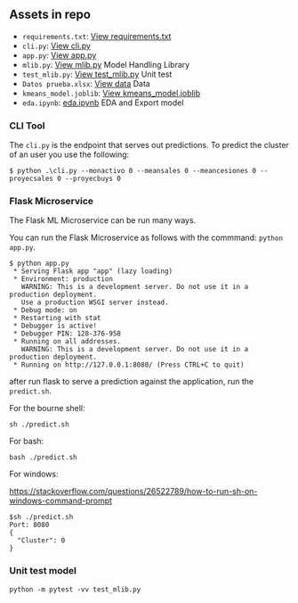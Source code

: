 ## Assets in repo

* `requirements.txt`:  [View requirements.txt](https://github.com/alonmar/usuarios-y-cesiones/blob/main/requirements.txt)
* `cli.py`: [View cli.py](https://github.com/alonmar/usuarios-y-cesiones/blob/main/cli.py)
* `app.py`:  [View app.py](https://github.com/alonmar/usuarios-y-cesiones/blob/main/app.py)
* `mlib.py`:  [View mlib.py](https://github.com/alonmar/usuarios-y-cesiones/blob/main/mlib.py) Model Handling Library
* `test_mlib.py`:  [View test_mlib.py](https://github.com/alonmar/usuarios-y-cesiones/blob/main/test_mlib.py) Unit test
* `Datos prueba.xlsx`: [View data](https://github.com/alonmar/usuarios-y-cesiones/tree/main/data/01_raw) Data
* `kmeans_model.joblib`: [View kmeans_model.joblib](https://github.com/alonmar/usuarios-y-cesiones/blob/main/kmeans_model.joblib)
*  `eda.ipynb`:  [eda.ipynb](https://github.com/alonmar/usuarios-y-cesiones/blob/main/eda.ipynb) EDA and Export model


### CLI Tool

The  `cli.py` is the endpoint that serves out predictions.
To predict the cluster of an user you use the following: 

`$ python .\cli.py --monactivo 0 --meansales 0 --meancesiones 0 --proyecsales 0 --proyecbuys 0`


### Flask Microservice

The Flask ML Microservice can be run many ways.

You can run the Flask Microservice as follows with the commmand: `python app.py`.

```
$ python app.py 
 * Serving Flask app "app" (lazy loading)
 * Environment: production
   WARNING: This is a development server. Do not use it in a production deployment.
   Use a production WSGI server instead.
 * Debug mode: on
 * Restarting with stat
 * Debugger is active!
 * Debugger PIN: 128-376-958
 * Running on all addresses.
   WARNING: This is a development server. Do not use it in a production deployment.
 * Running on http://127.0.0.1:8080/ (Press CTRL+C to quit)
```

after run flask to serve a prediction against the application, run the `predict.sh`.

For the bourne shell: 

`sh ./predict.sh`

For bash:

`bash ./predict.sh`

For windows:

https://stackoverflow.com/questions/26522789/how-to-run-sh-on-windows-command-prompt

```
$sh ./predict.sh                             
Port: 8080
{
  "Cluster": 0
}

```


### Unit test model

`python -m pytest -vv test_mlib.py`



